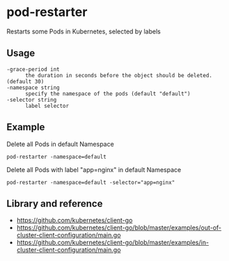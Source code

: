 # pod-restarter
Restarts some Pods in Kubernetes, selected by labels

## Usage
```
-grace-period int
      the duration in seconds before the object should be deleted. (default 30)
-namespace string
      specify the namespace of the pods (default "default")
-selector string
      label selector
```

## Example
Delete all Pods in default Namespace
```
pod-restarter -namespace=default
```
Delete all Pods with label "app=nginx" in default Namespace
```
pod-restarter -namespace=default -selector="app=nginx"
```

## Library and reference
- https://github.com/kubernetes/client-go
- https://github.com/kubernetes/client-go/blob/master/examples/out-of-cluster-client-configuration/main.go
- https://github.com/kubernetes/client-go/blob/master/examples/in-cluster-client-configuration/main.go

